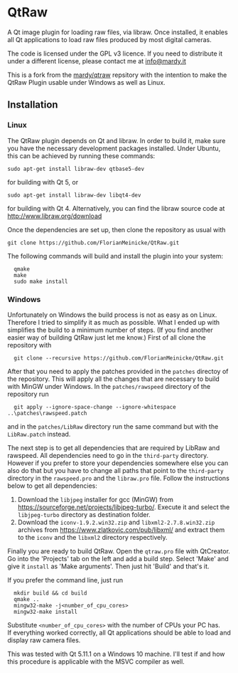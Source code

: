 # QtRaw

A Qt image plugin for loading raw files, via libraw. Once installed, it enables all Qt applications to load raw files produced by most digital cameras.

The code is licensed under the GPL v3 licence. If you need to distribute it under a different license, please contact me at info@mardy.it

This is a fork from the [mardy/qtraw](https://github.com/mardy/qtraw) repsitory with the intention to make the QtRaw Plugin usable under Windows as well as Linux. 

## Installation

### Linux
The QtRaw plugin depends on Qt and libraw. In order to build it, make sure you have the necessary development packages installed. Under Ubuntu, this can be achieved by running these commands: 

    sudo apt-get install libraw-dev qtbase5-dev

for building with Qt 5, or 

    sudo apt-get install libraw-dev libqt4-dev

for building with Qt 4.
Alternatively, you can find the libraw source code at
http://www.libraw.org/download

Once the dependencies are set up, then clone the repository as usual with

    git clone https://github.com/FlorianMeinicke/QtRaw.git  

The following commands will build and install the plugin into your system:

      qmake  
      make  
      sudo make install  


### Windows
Unfortunately on Windows the build process is not as easy as on Linux. Therefore I tried to simplify it as much as possible. What I ended up with simplifies the build to a minimum number of steps. (If you find another easier way of building QtRaw just let me know.) 
First of all clone the repository with

      git clone --recursive https://github.com/FlorianMeinicke/QtRaw.git  

After that you need to apply the patches provided in the `patches` directoy of the repository. This will apply all the changes that are necessary to build with MinGW under Windows. In the `patches/rawspeed` directory of the repository run

      git apply --ignore-space-change --ignore-whitespace ..\patches\rawspeed.patch  

and in the `patches/LibRaw` directory run the same command but with the `LibRaw.patch` instead.  

The next step is to get all dependencies that are required by LibRaw and rawspeed. All dependencies need to go in the `third-party` directory. However if you prefer to store your dependencies somewhere else you can also do that but you have to change all paths that point to the `third-party` directory in the `rawspeed.pro` and the `libraw.pro` file. Follow the instructions below to get all dependencies:
1. Download the `libjpeg` installer for gcc (MinGW) from https://sourceforge.net/projects/libjpeg-turbo/. Execute it and select the `libjpeg-turbo` directory as destination folder.
2. Download the `iconv-1.9.2.win32.zip` and `libxml2-2.7.8.win32.zip` archives from https://www.zlatkovic.com/pub/libxml/ and extract them to the `iconv` and the `libxml2` directory respectively.

Finally you are ready to build QtRaw. Open the `qtraw.pro` file with QtCreator. Go into the 'Projects' tab on the left and add a build step. Select 'Make' and give it `install` as 'Make arguments'. Then just hit 'Build' and that's it. 

If you prefer the command line, just run

      mkdir build && cd build  
      qmake ..   
      mingw32-make -j<number_of_cpu_cores>  
      mingw32-make install  

Substitute `<number_of_cpu_cores>` with the number of CPUs your PC has.  
If everything worked correctly, all Qt applications should be able to load and display raw camera files.

This was tested with Qt 5.11.1 on a Windows 10 machine. I'll test if and how this procedure is applicable with the MSVC compiler as well.

